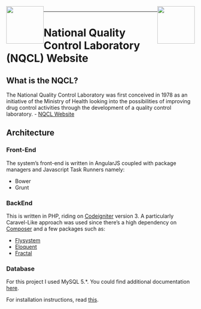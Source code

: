 <img width=100px src=http://nqcl.go.ke/app/images/logo/coat_of_arms.png style=width:100px;float:left;display:inline-block/>
<img width=80px style=width:100px;float:right src=http://nqcl.go.ke/app/images/logo/NQCL_logo.png />

***

# National Quality Control Laboratory (NQCL) Website
## What is the NQCL?
The National Quality Control Laboratory was first conceived in 1978 as an initiative of the Ministry of Health looking into the possibilities of improving drug control activities through the development of a quality control laboratory. - [NQCL Website](http://nqcl.go.ke/)

## Architecture
### Front-End
The system’s front-end is written in AngularJS coupled with package managers and Javascript Task Runners namely:
+ Bower
+ Grunt

### BackEnd
This is written in PHP, riding on [Codeigniter](https://github.com/bcit-ci/CodeIgniter) version 3.
A particularly Caravel-Like approach was used since there’s a high dependency on [Composer](https://getcomposer.org/) and a few packages such as:
+ [Flysystem](http://flysystem.thephpleague.com/)
+ [Eloquent](https://laravel.com/docs/5.1/eloquent)
+ [Fractal](http://fractal.thephpleague.com/transformers/)

### Database
For this project I used MySQL 5.*. 
You could find additional documentation [here](https://dev.mysql.com/doc/).

For installation instructions, read [this](INSTALL.md).